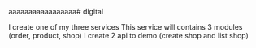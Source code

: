 aaaaaaaaaaaaaaaaa# digital

I create one of my three services
This service will contains 3 modules (order, product, shop)
I create 2 api to demo (create shop and list shop)
